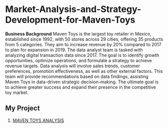# Market-Analysis-and-Strategy-Development-for-Maven-Toys
**Business Background**
Maven Toys is the largest toy retailer in Mexico, established since 1992, with 50 stores across 29 cities, offering 35 products from 5 categories. They aim to increase revenue by 20% compared to 2017 to plan for expansion in 2019.
The data analyst team is tasked with analyzing digital transaction data since 2017. The goal is to identify growth opportunities, optimize operations, and formulate a strategy to achieve revenue targets.
Data analysis will involve sales trends, customer preferences, promotion effectiveness, as well as other external factors. This team will provide recommendations based on data findings, assisting Maven Toys in data-driven strategic decision-making. The ultimate goal is to achieve greater success and expand their presence in the competitive toy market.

## My Project
1. [MAVEN TOYS ANALYSIS](https://drive.google.com/file/d/1Ww_0zNW7MFBCajMN8tBCgdR-YltXqIe5/view?usp=drive_link)
